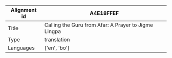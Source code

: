 |Alignment id | A4E18FFEF
| --- | --- 
|Title | Calling the Guru from Afar: A Prayer to Jigme Lingpa 
|Type | translation
|Languages | ['en', 'bo']